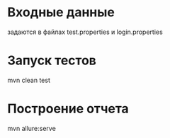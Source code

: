 # Входные данные
задаются в файлах test.properties и login.properties

# Запуск тестов
mvn clean test

# Построение отчета
mvn allure:serve